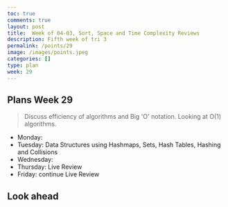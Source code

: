 ```yaml
---
toc: true
comments: true
layout: post
title:  Week of 04-03, Sort, Space and Time Complexity Reviews
description: Fifth week of tri 3
permalink: /points/29
image: /images/points.jpeg
categories: []
type: plan
week: 29
---
```


## Plans Week 29
> Discuss efficiency of algorithms and Big 'O' notation.  Looking at O(1) algorithms.
- Monday: 
- Tuesday: Data Structures using Hashmaps, Sets, Hash Tables, Hashing and Collisions
- Wednesday:
- Thursday: Live Review
- Friday: continue Live Review

## Look ahead
> 